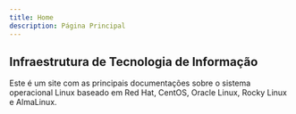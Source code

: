 ```yaml
---
title: Home
description: Página Principal
---
```


## Infraestrutura de Tecnologia de Informação

Este é um site com as principais documentações sobre o sistema operacional Linux baseado em Red Hat, CentOS, Oracle Linux, Rocky Linux e AlmaLinux.

